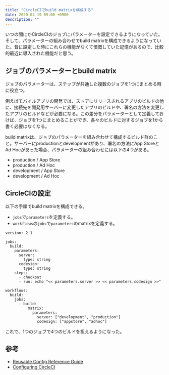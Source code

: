 ```yaml
---
title: "CircleCIでbuild matrixを構成する"
date: 2020-04-19 09:00 +0900
description: ""
---
```


いつの間にかCircleCIのジョブにパラメーターを設定できるようになっていた。そして、パラメーターの組み合わせでbuild matrixを構成できるようになっていた。昔に設定した時にこれらの機能がなくて憤慨していた記憶があるので、比較的最近に導入された機能だと思う。

## ジョブのパラメーターとbuild matrix

ジョブのパラメーターは、ステップが共通した複数のジョブを1つにまとめる時に役立つ。

例えばモバイルアプリの開発では、ストアにリリースされるアプリのビルドの他に、接続先を開発用サーバーに変更したアプリのビルドや、署名の方法を変更したアプリのビルドなどが必要になる。この差分をパラメーターとして定義しておけば、ジョブを1つにまとめることができ、各々のビルドに対するジョブを1から書く必要はなくなる。

build matrixは、ジョブのパラメーターを組み合わせて構成するビルド群のこと。サーバーにproductionとdevelopmentがあり、署名の方法にApp StoreとAd Hocがあった場合、パラメーターの組み合わせには以下の4つがある。

- production / App Store
- production / Ad Hoc
- development / App Store
- development / Ad Hoc

## CircleCIの設定

以下の手順でbuild matrixを構成できる。

- `jobs`で`parameters`を定義する。
- `workflows`の`jobs`で`parameters`のmatrixを定義する。

```
version: 2.1

jobs:
  build:
    parameters:
      server:
        type: string
      codesign:
        type: string
    steps:
      - checkout
      - run: echo "<< parameters.server >> << parameters.codesign >>"

workflows:
  build:
    jobs:
      - build:
          matrix:
            parameters:
              server: ["development", "production"]
              codesign: ["appstore", "adhoc"]
```

これで、1つのジョブで4つのビルドを担えるようになった。

## 参考

- [Reusable Config Reference Guide](https://circleci.com/docs/2.0/reusing-config/#authoring-parameterized-ジョブs)
- [Configuring CircleCI](https://circleci.com/docs/2.0/configuration-reference/#matrix-requires-version-21)
